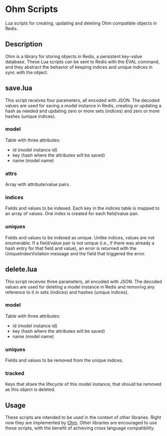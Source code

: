Ohm Scripts
===========

Lua scripts for creating, updating and deleting Ohm compatible
objects in Redis.

Description
-----------

Ohm is a library for storing objects in Redis, a persistent
key-value database. These Lua scripts can be sent to Redis with the
EVAL command, and they abstract the behavior of keeping indices
and unique indices in sync with the object.

save.lua
--------

This script receives four parameters, all encoded with
JSON. The decoded values are used for saving a model
instance in Redis, creating or updating a hash as needed and
updating zero or more sets (indices) and zero or more hashes
(unique indices).

### model

Table with three attributes:

   - id (model instance id)
   - key (hash where the attributes will be saved)
   - name (model name)

### attrs

Array with attribute/value pairs.

### indices

Fields and values to be indexed. Each key in the indices table is
mapped to an array of values. One index is created for each
field/value pair.

### uniques

Fields and values to be indexed as unique. Unlike indices, values
are not enumerable. If a field/value pair is not unique (i.e., if
there was already a hash entry for that field and value), an error
is returned with the UniqueIndexViolation message and the field
that triggered the error.

delete.lua
----------

This script receives three parameters, all encoded with
JSON. The decoded values are used for deleting a model
instance in Redis and removing any reference to it in sets
(indices) and hashes (unique indices).

### model

Table with three attributes:

  - id   (model instance id)
  - key  (hash where the attributes will be saved)
  - name (model name)

### uniques

Fields and values to be removed from the unique indices.

### tracked

Keys that share the lifecycle of this model instance, that should
be removed as this object is deleted.

Usage
-----

These scripts are intended to be used in the context of other
libraries. Right now they are implemented by
[Ohm](http://ohm.keyvalue.org). Other libraries are encouraged to
use these scripts, with the benefit of achieving cross language
compatibility.
